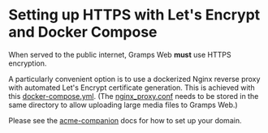 # Setting up HTTPS with Let's Encrypt and Docker Compose

When served to the public internet, Gramps Web **must** use HTTPS encryption.

A particularly convenient option is to use a dockerized Nginx reverse proxy with automated Let's Encrypt certificate generation. This is achieved with this [docker-compose.yml](https://raw.githubusercontent.com/gramps-project/web/main/examples/docker-compose-letsencrypt/docker-compose.yml).
(The [nginx_proxy.conf](https://raw.githubusercontent.com/gramps-project/web/main/examples/docker-compose-letsencrypt/nginx_proxy.conf) needs to be stored in the same directory to allow uploading large media files to Gramps Web.)

Please see the [acme-companion](https://github.com/nginx-proxy/acme-companion) docs for how to set up your domain.
